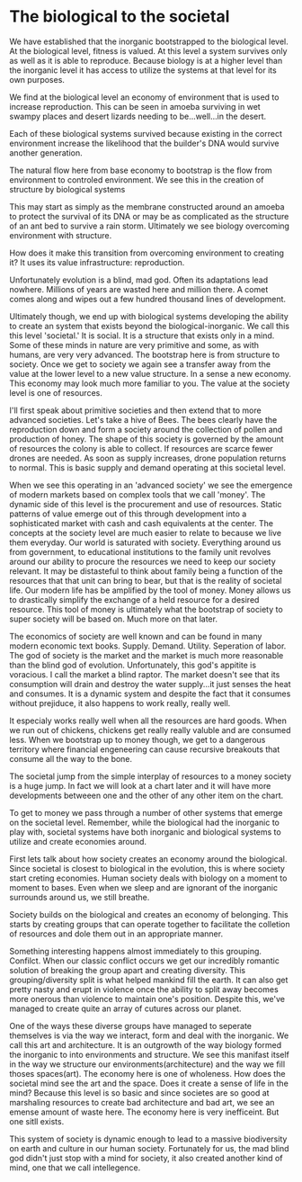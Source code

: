 # The biological to the societal

We have established that the inorganic bootstrapped to the biological level.  At the biological level, fitness is valued.  At this level a system survives only as well as it is able to reproduce.  Because biology is at a higher level than the inorganic level it has access to utilize the systems at that level for its own purposes.

We find at the biological level an economy of environment that is used to increase reproduction.  This can be seen in amoeba surviving in wet swampy places and desert lizards needing to be...well...in the desert.

Each of these biological systems survived because existing in the correct environment increase the likelihood that the builder's DNA would survive another generation.

The natural flow here from base economy to bootstrap is the flow from environment to controled environment.  We see this in the creation of structure by biological systems

This may start as simply as the membrane constructed around an amoeba to protect the survival of its DNA or may be as complicated as the structure of an ant bed to survive a rain storm. Ultimately we see biology overcoming environment with structure.

How does it make this transition from overcoming environment to creating it?  It uses its value infrastructure: reproduction.

Unfortunately evolution is a blind, mad god.  Often its adaptations lead nowhere.  Millions of years are wasted here and million there.  A comet comes along and wipes out a few hundred thousand lines of development.

Ultimately though, we end up with biological systems developing the ability to create an system that exists beyond the biological-inorganic.  We call this this level 'societal.'  It is social.  It is a structure that exists only in a mind.  Some of these minds in nature are very primitive and some, as with humans, are very very advanced.  The bootstrap here is from structure to society.  Once we get to society we again see a transfer away from the value at the lower level to a new value structure.  In a sense a new economy.  This economy may look much more familiar to you.  The value at the society level is one of resources.

I'll first speak about primitive societies and then extend that to more advanced societies.  Let's take a hive of Bees.  The bees clearly have the reproduction down and form a society around the collection of pollen and production of honey.  The shape of this society is governed by the amount of resources the colony is able to collect.  If resources are scarce fewer drones are needed.  As soon as supply increases, drone population returns to normal.  This is basic supply and demand operating at this societal level.

When we see this operating in an 'advanced society' we see the emergence of modern markets based on complex tools that we call 'money'.  The dynamic side of this level is the procurement and use of resources.  Static patterns of value emerge out of this through development into a sophisticated market with cash and cash equivalents at the center. The concepts at the society level are much easier to relate to because we live them everyday.  Our world is saturated with society.  Everything around us from government, to educational institutions to the family unit revolves around our ability to procure the resources we need to keep our society relevant.  It may be distasteful to think about family being a function of the resources that that unit can bring to bear, but that is the reality of societal life.  Our modern life has be amplified by the tool of money.  Money allows us to drastically simplify the exchange of a held resource for a desired resource.  This tool of money is ultimately what the bootstrap of society to super society will be based on. Much more on that later.

The economics of society are well known and can be found in many modern economic text books.  Supply. Demand. Utility. Seperation of labor.  The god of society is the market and the market is much more reasonable than the blind god of evolution. Unfortunately, this god's appitite is voracious.  I call the market a blind raptor.  The market doesn't see that its consumption will drain and destroy the water supply...it just senses the heat and consumes.  It is a dynamic system and despite the fact that it consumes without prejiduce, it also happens to work really, really well.

It especialy works really well when all the resources are hard goods.  When we run out of chickens, chickens get really really valuble and are consumed less.  When we bootstrap up to money though, we get to a dangerous territory where financial engeneering can cause recursive breakouts that consume all the way to the bone.

The societal jump from the simple interplay of resources to a money society is a huge jump.  In fact we will look at a chart later and it will have more developments betweeen one and the other of any other item on the chart.

To get to money we pass through a number of other systems that emerge on the societal level.  Remember, while the biological had the inorganic to play with, societal systems have both inorganic and biological systems to utilize and create economies around.

First lets talk about how society creates an economy around the biological.  Since societal is closest to biological in the evolution, this is where society start creting economies.  Human society deals with biology on a moment to moment to bases.  Even when we sleep and are ignorant of the inorganic surrounds around us, we still breathe.

Society builds on the biological and creates an economy of belonging.  This starts by creating groups that can operate together to facilitate the colletion of resources and dole them out in an appropriate manner.

Something interesting happens almost immediately to this grouping.  Confilct.  When our classic conflict occurs we get our incredibly romantic solution of breaking the group apart and creating diversity.  This grouping/diversity split is what helped mankind fill the earth.  It can also get pretty nasty and erupt in violence once the ability to split away becomes more onerous than violence to maintain one's position.  Despite this, we've managed to create quite an array of cutures across our planet.

One of the ways these diverse groups have managed to seperate themselves is via the way we interact, form and deal with the inorganic.  We call this art and architecture.  It is an outgrowth of the way biology formed the inorganic to into environments and structure.  We see this manifast itself in the way we structure our environments(architecture) and the way we fill thoses spaces(art).  The economy here is one of wholeness.  How does the societal mind see the art and the space.  Does it create a sense of life in the mind?  Because this level is so basic and since societes are so good at marshaling resources to create bad architecture and bad art, we see an emense amount of waste here.  The economy here is very inefficeint.  But one sitll exists.

This system of society is dynamic enough to lead to a massive biodiversity on earth and culture in our human society.  Fortunately for us, the mad blind god didn't just stop with a mind for society, it also created another kind of mind, one that we call intellegence.
